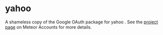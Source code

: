 # yahoo

A shameless copy of the Google OAuth package for yahoo . See the [project page](https://www.meteor.com/accounts) on Meteor Accounts for more details.
